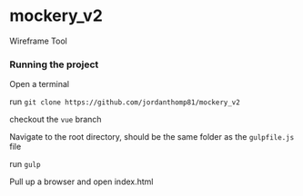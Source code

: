 # mockery_v2
Wireframe Tool


### Running the project
Open a terminal

run `git clone https://github.com/jordanthomp81/mockery_v2`

checkout the `vue` branch

Navigate to the root directory, should be the same folder as the `gulpfile.js` file

run `gulp`

Pull up a browser and open index.html

